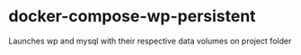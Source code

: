 # docker-compose-wp-persistent
Launches wp and mysql with their respective data volumes on project folder
